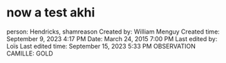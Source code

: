# now a test akhi

person: Hendricks, shamreason
Created by: William Menguy
Created time: September 9, 2023 4:17 PM
Date: March 24, 2015 7:00 PM
Last edited by: Loïs
Last edited time: September 15, 2023 5:33 PM
OBSERVATION CAMILLE: GOLD